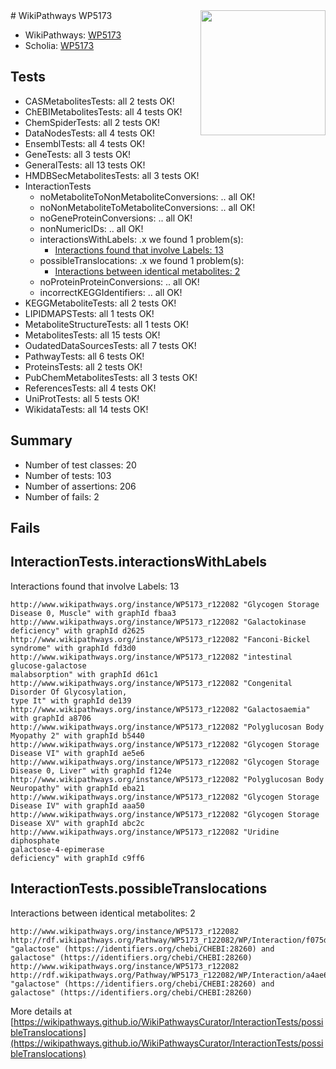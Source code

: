 <img style="float: right; width: 200px" src="https://upload.wikimedia.org/wikipedia/commons/thumb/8/83/Wplogo_with_text_500.png/640px-Wplogo_with_text_500.png" />
# WikiPathways WP5173

* WikiPathways: [WP5173](https://new.wikipathways.org/pathways/WP5173)
* Scholia: [WP5173](https://scholia.toolforge.org/wikipathways/WP5173)
## Tests
* CASMetabolitesTests: all 2 tests OK!
* ChEBIMetabolitesTests: all 4 tests OK!
* ChemSpiderTests: all 2 tests OK!
* DataNodesTests: all 4 tests OK!
* EnsemblTests: all 4 tests OK!
* GeneTests: all 3 tests OK!
* GeneralTests: all 13 tests OK!
* HMDBSecMetabolitesTests: all 3 tests OK!
* InteractionTests
    * noMetaboliteToNonMetaboliteConversions: .. all OK!
    * noNonMetaboliteToMetaboliteConversions: .. all OK!
    * noGeneProteinConversions: .. all OK!
    * nonNumericIDs: .. all OK!
    * interactionsWithLabels: .x we found 1 problem(s):
        * [Interactions found that involve Labels: 13](#fe97a8bb)
    * possibleTranslocations: .x we found 1 problem(s):
        * [Interactions between identical metabolites: 2](#d59038c5)
    * noProteinProteinConversions: .. all OK!
    * incorrectKEGGIdentifiers: .. all OK!
* KEGGMetaboliteTests: all 2 tests OK!
* LIPIDMAPSTests: all 1 tests OK!
* MetaboliteStructureTests: all 1 tests OK!
* MetabolitesTests: all 15 tests OK!
* OudatedDataSourcesTests: all 7 tests OK!
* PathwayTests: all 6 tests OK!
* ProteinsTests: all 2 tests OK!
* PubChemMetabolitesTests: all 3 tests OK!
* ReferencesTests: all 4 tests OK!
* UniProtTests: all 5 tests OK!
* WikidataTests: all 14 tests OK!


## Summary

* Number of test classes: 20
* Number of tests: 103
* Number of assertions: 206
* Number of fails: 2

## Fails

<a name="fe97a8bb" />

## InteractionTests.interactionsWithLabels

Interactions found that involve Labels: 13
```
http://www.wikipathways.org/instance/WP5173_r122082 "Glycogen Storage Disease 0, Muscle" with graphId fbaa3
http://www.wikipathways.org/instance/WP5173_r122082 "Galactokinase deficiency" with graphId d2625
http://www.wikipathways.org/instance/WP5173_r122082 "Fanconi-Bickel syndrome" with graphId fd3d0
http://www.wikipathways.org/instance/WP5173_r122082 "intestinal glucose-galactose 
malabsorption" with graphId d61c1
http://www.wikipathways.org/instance/WP5173_r122082 "Congenital Disorder Of Glycosylation, 
type It" with graphId de139
http://www.wikipathways.org/instance/WP5173_r122082 "Galactosaemia" with graphId a8706
http://www.wikipathways.org/instance/WP5173_r122082 "Polyglucosan Body Myopathy 2" with graphId b5440
http://www.wikipathways.org/instance/WP5173_r122082 "Glycogen Storage 
Disease VI" with graphId ae5e6
http://www.wikipathways.org/instance/WP5173_r122082 "Glycogen Storage Disease 0, Liver" with graphId f124e
http://www.wikipathways.org/instance/WP5173_r122082 "Polyglucosan Body Neuropathy" with graphId eba21
http://www.wikipathways.org/instance/WP5173_r122082 "Glycogen Storage 
Disease IV" with graphId aaa50
http://www.wikipathways.org/instance/WP5173_r122082 "Glycogen Storage Disease XV" with graphId abc2c
http://www.wikipathways.org/instance/WP5173_r122082 "Uridine diphosphate 
galactose-4-epimerase 
deficiency" with graphId c9ff6
```

<a name="d59038c5" />

## InteractionTests.possibleTranslocations

Interactions between identical metabolites: 2
```
http://www.wikipathways.org/instance/WP5173_r122082 http://rdf.wikipathways.org/Pathway/WP5173_r122082/WP/Interaction/f075d "galactose" (https://identifiers.org/chebi/CHEBI:28260) and 
galactose" (https://identifiers.org/chebi/CHEBI:28260)
http://www.wikipathways.org/instance/WP5173_r122082 http://rdf.wikipathways.org/Pathway/WP5173_r122082/WP/Interaction/a4ae6 "galactose" (https://identifiers.org/chebi/CHEBI:28260) and 
galactose" (https://identifiers.org/chebi/CHEBI:28260)
```

More details at [https://wikipathways.github.io/WikiPathwaysCurator/InteractionTests/possibleTranslocations](https://wikipathways.github.io/WikiPathwaysCurator/InteractionTests/possibleTranslocations)

